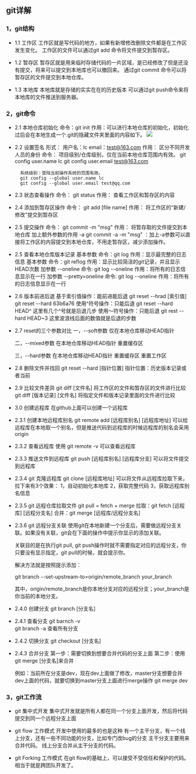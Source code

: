 ## git详解
### 1，git结构
- 1.1 工作区
工作区就是写代码的地方，如果有新增修改删除文件都是在工作区发生变化。
工作区的文件可以通过git add 命令将文件提交到暂存区。

- 1.2 暂存区
暂存区就是用来临时存储代码的一片区域，是已经修改了但是还没有提交，将来可以提交到本地库也可以撤回来。
通过git commit 命令可以将暂存区的文件提交到本地仓库。

- 1.3 本地库
本地库就是存储的实实在在的历史版本
可以通过git push命令来将本地库的文件推送到服务器。

### 2，git命令
- 2.1 本地仓库初始化
命令：git init
作用：可以进行本地仓库的初始化，初始化过后会在本地生成一个.git的隐藏文件夹里面的内容如下。
![](http://uninote.com.cn/docs/1079089832/__pic/tQD1ci9Z.png)

- 2.2 设置签名
形式：
		用户名：lc
		email：test@163.com
作用：
		区分不同开发人员的身份
命令：
		项目级别/仓库级别，仅在当前本地仓库范围内有效。
		git config user.name lc
		git config user.email test@163.com
		
		系统级别：登陆当前操作系统的范围有效。
		git config --global user.name lc
		git config --global user.email test@qq.com

- 2.3 状态查看操作
命令：
git status
作用：
查看工作区和暂存区的内容

- 2.4 添加到暂存区操作
命令：
git add [file name]
作用：
将工作区的“新建/修改”提交到暂存区

- 2.5 提交操作
命令：
 git commit -m "msg" 
作用：
将暂存取的文件提交到本地仓库
加上额外参数的作用
-a
git commit -a -m "msg" ：加上-a参数可以直接将工作区的内容提交到本地仓库，不用走暂存区，减少添加操作。
- 2.5 查看本地仓库版本记录
基本参数
命令：git log
作用：显示最完整的日志信息
基本参数
命令：git reflog
作用：显示比较简洁的git记录，并且显示HEAD次数
加参数 --oneline
命令: git log --oneline
作用：将所有的日志信息显示在一行
加参数 --pretty=oneline
命令: git log --oneline
作用：将所有的日志信息显示在一行

- 2.6 版本前进后退
基于索引值操作：能前进能后退
git reset --hrad [索引值]
git reset --hard 63b6a76
使用^符号操作：只能后退
git reset --hard HEAD^
这里有几个^号就是后退几步
使用～符号操作：只能后退
git rest --hard HEAD~3
这里波浪线后面的数值就是后退的步数

- 2.7 reset的三个参数对比
	一，--soft参数
	仅在本地仓库移动HEAD指针

	二，--mixed参数
	在本地仓库移动HEAD指针
	重置缓存区

	三，--hard参数
	在本地仓库移动HEAD指针
	重置缓存区
	重置工作区

- 2.8 删除文件并找回
git reset --hard [指针位置]
指针位置：历史版本记录或者当前

- 2.9 比较文件差异
git diff [文件名]
	将工作区的文件和暂存区的文件进行比较
git diff [版本记录] [文件名]
	将指定文件和版本记录里面的文件进行比较
- 3.0 创建远程库
在github上面可以创建一个远程库

- 2.3.1 创建本地远程库别名
	git remote add [远程库别名] [远程库地址]
	可以给远程库在本地取一个别名，但是推送代码到远程库的时候远程库的别名会采用origin

- 2.3.2 查看远程库
	使用
	git remote -v
	可以查看远程库

- 2.3.3 推送文件到远程库
	git push [远程库别名] [远程库分支]
	可以将文件提交到远程库

- 2.3.4 git 克隆远程库
	git clone [远程库地址]
	可以将文件从远程库拉取下来，
	拉下来有3个效果：
	1，自动初始化本地库
	2，获取完整代码
	3，获取远程库别名信息

- 2.3.5 git 远程仓库拉取文件
	git pull = fetch + merge
	拉取：git fetch [远程库] [远程分支名] 
	合并：git merge [远程库/远程分支名]

- 2.3.6 git 远程分支关联
	使用git在本地新建一个分支后，需要做远程分支关联。如果没有关联，git会在下面的操作中提示你显示的添加关联。

	关联目的是在执行git pull, git push操作时就不需要指定对应的远程分支，你只要没有显示指定，git pull的时候，就会提示你。

	解决方法就是按照提示添加：

	git branch --set-upstream-to=origin/remote_branch  your_branch

	其中，origin/remote_branch是你本地分支对应的远程分支；your_branch是你当前的本地分支。

- 2.4.0 创建分支
git branch [分支名]

- 2.4.1 查看分支
git barnch -v  
git branch -a 查看所有分支

- 2.4.2 切换分支
git checkout [分支名]

- 2.4.3 合并分支
	第一步：需要切换到想要合并代码的分支上面
	第二步：使用git merge [分支名]来合并


	例如：当前所在分支是dev，现在dev上面做了修改，master分支想要合并dev上面的代码，就要切换到master分支上面进行merge操作 git merge dev
### 3，git工作流
- git 集中式开发
集中式开发就是所有人都在同一个分支上面开发，然后将代码提交到同一个远程分支上面

- git flow 工作模式
开发中使用的最多的也是这种
有一个主干分支，有一个线上分支，还有一些不同功能的分支，比如专门改bug的分支
主干分支主要用来合并代码。
线上分支合并从主干分支的代码。

- git Forking 工作模式
在git flow的基础上，可以接受不受信任和保护的代码。相当于就是跨团队开发了。